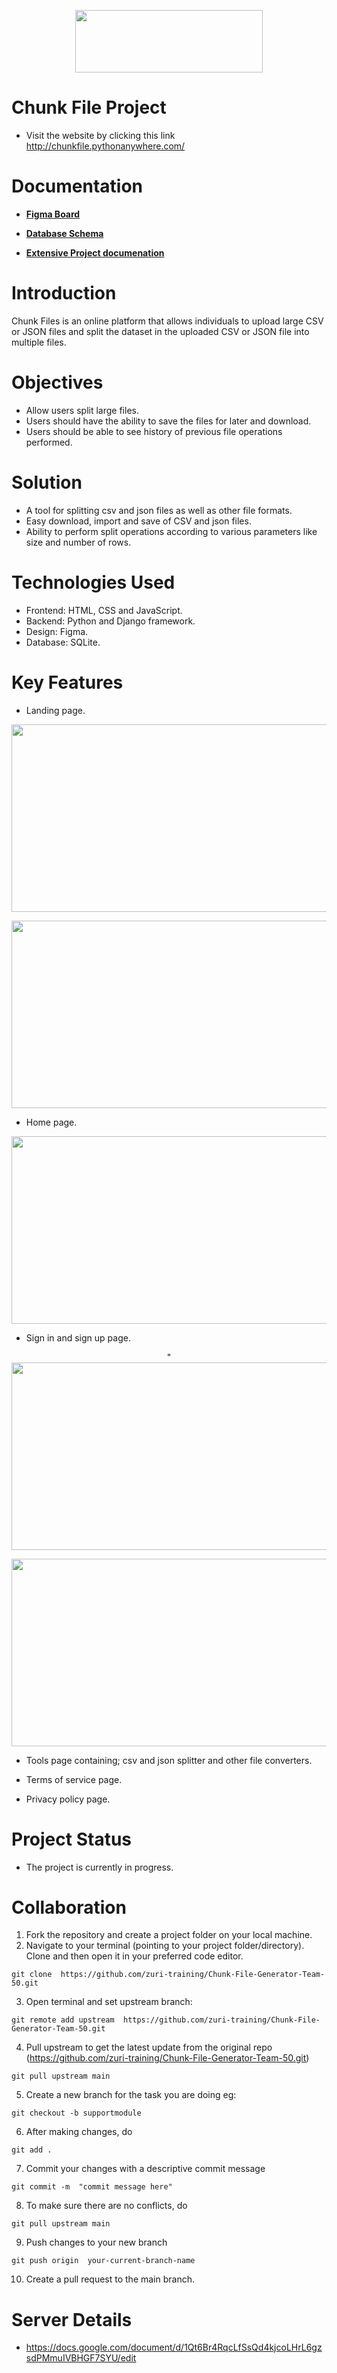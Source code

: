 <p align="center">
  <img width="300" height="100" src="https://github.com/zuri-training/Chunk-File-Generator-Team-50/blob/main/Frontend/ASSETS/header-logo1.svg">
</p>

# Chunk File Project

- Visit the website by clicking this link http://chunkfile.pythonanywhere.com/

# Documentation
- <b> [Figma Board](https://www.figma.com/file/HDodbxGZGTlpZFJKqWSV2C/Chunk-File_-Team-50?node-id=431%3A150) </b>

- <b> [Database Schema](https://dbdesigner.page.link/pGXxXxQnADhF5BfC8)</b>

- <b> [Extensive Project documenation](https://docs.google.com/document/d/1OLx95vQyBURK3B1Zm3YVDYYgzjjOc-QHojJPJieBv6k/edit#heading=h.x6yc3pa5daf7)</b>

# Introduction
Chunk Files is an online platform that allows individuals to upload large CSV or JSON files and split the dataset in the uploaded CSV or JSON file into multiple files.

# Objectives
- Allow users split large files.
- Users should have the ability to save the files for later and download.
- Users should be able to see history of previous file operations performed.

# Solution
- A tool for splitting csv and json files as well as other file formats.
- Easy download, import and save of CSV and json files.
- Ability to perform split operations according to various parameters like size and number of rows. 

# Technologies Used
- Frontend: HTML, CSS and JavaScript.
- Backend: Python and Django framework.
- Design: Figma.
- Database: SQLite.

# Key Features
- Landing page.
<img src="https://user-images.githubusercontent.com/105145697/184249078-51d4ab1c-b96a-4956-9428-bca76a6fed18.png" width="600" height="300">
<p align="right">
<img src="https://user-images.githubusercontent.com/105145697/184249716-f88f04fe-6acd-41f0-8b21-f462234c1554.png" width="600" height="300">
</p>


- Home page.
<img src="https://user-images.githubusercontent.com/105145697/184247657-67a31b0f-fc07-462e-a370-b13e720675fe.png" width="600" height="300">

- Sign in and sign up page.
<p align="center">"<img src="https://user-images.githubusercontent.com/105145697/184250277-14b8d3bb-f906-47e0-a8ce-340492dc48f6.png" width="600" height="300"></p>
<img src="https://user-images.githubusercontent.com/105145697/184249296-5aa1b993-a701-4492-ab89-cf859f7cea31.png" width="600" height="300">

- Tools page containing; csv and json splitter and other file converters.

- Terms of service page.

- Privacy policy page.

# Project Status
- The project is currently in progress.

# Collaboration
1. Fork the repository and create a project folder on your local machine.
2. Navigate to your terminal (pointing to your project folder/directory). Clone and then open it in your preferred code editor.

  `git clone  https://github.com/zuri-training/Chunk-File-Generator-Team-50.git`

3. Open terminal and set upstream branch:
  
  `git remote add upstream  https://github.com/zuri-training/Chunk-File-Generator-Team-50.git`

4. Pull upstream to get the latest update from the original repo (https://github.com/zuri-training/Chunk-File-Generator-Team-50.git)

  `git pull upstream main`

5. Create a new branch for the task you are doing eg:

  `git checkout -b supportmodule`

6. After making changes, do

  `git add .`

7. Commit your changes with a descriptive commit message

  `git commit -m  "commit message here"`

8. To make sure there are no conflicts, do

  `git pull upstream main`

9. Push changes to your new branch

  `git push origin  your-current-branch-name`

10. Create a pull request to the main branch.

# Server Details
- https://docs.google.com/document/d/1Qt6Br4RqcLfSsQd4kjcoLHrL6gzsdPMmuIVBHGF7SYU/edit
